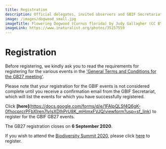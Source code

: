 ```yaml
---
title: Registration
description: Official delegates, invited observers and GBIF Secretariat staff must register in advance to attend GB27.
image: /images/dogwood_small.jpg
imageTitle: Flowering Dogwood (Curnus florida) by Judy Gallagher (CC BY 4.0)
imageLink: https://www.inaturalist.org/photos/35157559 
---
```

# Registration

Before registering, we kindly ask you to read the requirements for registering for the various events in the ['General Terms and Conditions for the GB27 meeting'](GB27_terms.pdf).

Please note that your registration for the GBIF events is not considered complete until you receive a confirmation email from the GBIF Secretariat, which will list the events for which you have successfully registered. 

Click **[here]**(https://docs.google.com/forms/d/e/1FAIpQLSf4Q6gK-0fhocprcrPFbXIren7lvIsXDIhPrU8K_mHimxFVJQ/viewform?usp=sf_link) to register for the GBIF GB27 events. 

The GB27 registration closes on **6 September 2020**.

If you wish to attend the [Biodiversity Summit 2020](https://www.idigbio.org/content/biodiversity-summit-2020), please click [here](https://www.eventbrite.com/e/biodiversity-summit-2020-tickets-85264844445) to register. 





